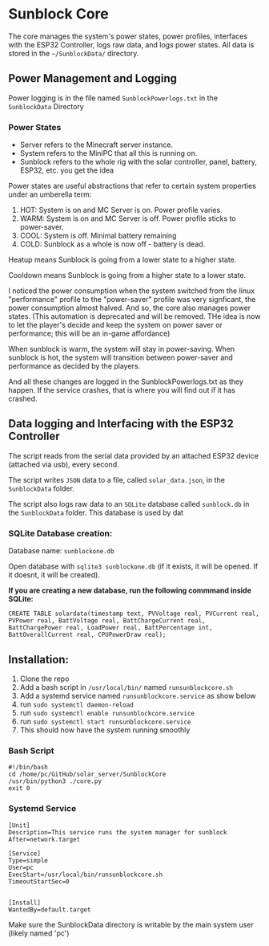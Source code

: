 # Sunblock Core

The core manages the system's power states, power profiles, interfaces with the ESP32 Controller, logs raw data, and logs power states.
All data is stored in the `~/SunblockData/` directory.

## Power Management and Logging 

Power logging is in the file named `SunblockPowerlogs.txt` in the `SunblockData` Directory

### Power States 
- Server refers to the Minecraft server instance. 
- System refers to the MiniPC that all this is running on. 
- Sunblock refers to the whole rig with the solar controller, panel, battery, ESP32, etc. you get the idea 

Power states are useful abstractions that refer to certain system properties under an umberella term:

1. HOT: System is on and MC Server is on. Power profile varies.
2. WARM: System is on and MC Server is off. Power profile sticks to power-saver.
3. COOL: System is off. Minimal battery remaining
4. COLD: Sunblock as a whole is now off - battery is dead.

Heatup means Sunblock is going from a lower state to a higher state.

Cooldown means Sunblock is going from a higher state to a lower state. 

I noticed the power consumption when the system switched from the linux "performance" profile to the "power-saver" profile was very signficant, the power consumption almost halved. And so, the core also manages power states. (This automation is deprecated and will be removed. THe idea is now to let the player's decide and keep the system on power saver or performance; this will be an in-game affordance) 

When sunblock is warm, the system will stay in power-saving. When sunblock is hot, the system will transition between power-saver and performance as decided by the players.

And all these changes are logged in the SunblockPowerlogs.txt as they happen. If the service crashes, that is where you will find out if it has crashed.


## Data logging and Interfacing with the ESP32 Controller

The script reads from the serial data provided by an attached ESP32 device (attached via usb), every second.

The script writes `JSON` data to a file, called `solar_data.json`, in the `SunblockData` folder.

The script also logs raw data to an `SQLite` database called `sunblock.db` in the `SunblockData` folder. This database is used by dat

### SQLite Database creation: 
Database name: `sunblockone.db`

Open database with `sqlite3 sunblockone.db` (if it exists, it will be opened. If it doesnt, it will be created). 

**If you are creating a new database, run the following commmand inside SQLite:**

```
CREATE TABLE solardata(timestamp text, PVVoltage real, PVCurrent real, PVPower real, BattVoltage real, BattChargeCurrent real, BattChargePower real, LoadPower real, BattPercentage int, BattOverallCurrent real, CPUPowerDraw real);
```

## Installation:

1. Clone the repo
2. Add a bash script in `/usr/local/bin/` named `runsunblockcore.sh`
3. Add a systemd service named `runsunblockcore.service` as show below 
4. run `sudo systemctl daemon-reload`
5. run `sudo systemctl enable runsunblockcore.service` 
6. run `sudo systemctl start runsunblockcore.service` 
7. This should now have the system running smoothly 

### Bash Script

```
#!/bin/bash
cd /home/pc/GitHub/solar_server/SunblockCore
/usr/bin/python3 ./core.py
exit 0
```

### Systemd Service

```
[Unit]
Description=This service runs the system manager for sunblock
After=network.target

[Service]
Type=simple
User=pc
ExecStart=/usr/local/bin/runsunblockcore.sh
TimeoutStartSec=0


[Install]
WantedBy=default.target
```

Make sure the SunblockData directory is writable by the main system user (likely named 'pc')


